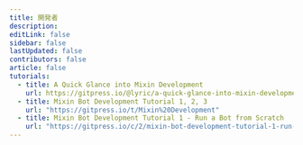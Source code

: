 ```yaml
---
title: 開発者
description: 
editLink: false
sidebar: false
lastUpdated: false
contributors: false
article: false
tutorials:
  - title: A Quick Glance into Mixin Development
    url: https://gitpress.io/@lyric/a-quick-glance-into-mixin-development
  - title: Mixin Bot Development Tutorial 1, 2, 3
    url: "https://gitpress.io/t/Mixin%20Development"
  - title: Mixin Bot Development Tutorial 1 - Run a Bot from Scratch
    url: "https://gitpress.io/c/2/mixin-bot-development-tutorial-1-run-a-bot-from-scratch"
---
```


<comm-slogan prefix="Mixin Developer Resources" suffix="" />

<dev-featured />

<dev-entries />

<dev-tutorials />

<!-- 
<comn-bugs-advocate /> -->


